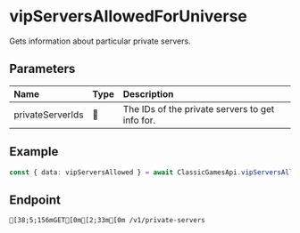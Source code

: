 
# vipServersAllowedForUniverse
Gets information about particular private servers.


## Parameters
| Name             | Type  | Description                                     |
| :--------------- | :---- | :---------------------------------------------- |
| privateServerIds | 🤷    | The IDs of the private servers to get info for. |



## Example
```ts copy showLineNumbers
const { data: vipServersAllowed } = await ClassicGamesApi.vipServersAllowedForUniverse({ universeId: 1685831367 }); 
```



## Endpoint
```ansi
[38;5;156mGET[0m[2;33m[0m /v1/private-servers
```
  